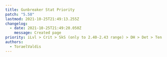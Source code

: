 ```yaml
---
title: Gunbreaker Stat Priority
patch: "5.58"
lastmod: 2021-10-25T21:49:13.255Z
changelog:
  - date: 2021-10-25T21:49:20.050Z
    message: Created page
priority: iLvl > Crit > SkS (only to 2.40-2.43 range) > DH > Det > Ten
authors:
  - ToraelValdis
---
```

